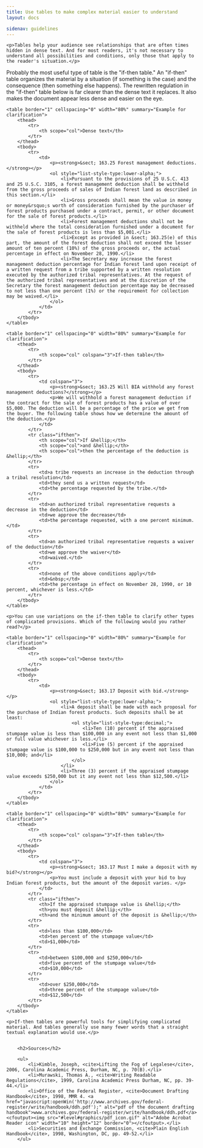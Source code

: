 ```yaml
---
title: Use tables to make complex material easier to understand
layout: docs

sidenav: guidelines
---
```









	<p>Tables help your audience see relationships that are often times hidden in dense text. And for most readers, it's not necessary to understand all possibilities and conditions, only those that apply to the reader's situation.</p>
<p>Probably the most useful type of table is the "if-then table." An "if-then" table organizes the material by a situation (if something is the case) and the consequence (then something else happens). The rewritten regulation in the "if-then" table below is far clearer than the dense text it replaces. It also makes the document appear less dense and easier on the eye.</p>


	<table border="1" cellspacing="0" width="80%" summary="Example for clarification">
		<thead>
			<tr>
				<th scope="col">Dense text</th>
			</tr>
		</thead>
		<tbody>
			<tr>
				<td>
					<p><strong>&sect; 163.25 Forest management deductions.</strong></p>
					<ol style="list-style-type:lower-alpha;">
						<li>Pursuant to the provisions of 25 U.S.C. 413 and 25 U.S.C. 3105, a forest management deduction shall be withheld from the gross proceeds of sales of Indian forest land as described in this section.</li>
						<li>Gross proceeds shall mean the value in money or money&rsquo;s worth of consideration furnished by the purchaser of forest products purchased under a contract, permit, or other document for the sale of forest products.</li>
						<li>Forest management deductions shall not be withheld where the total consideration furnished under a document for the sale of forest products is less than $5,001.</li>
						<li>Except as provided in &sect; 163.25(e) of this part, the amount of the forest deduction shall not exceed the lesser amount of ten percent (10%) of the gross proceeds or, the actual percentage in effect on November 28, 1990.</li>
						<li>The Secretary may increase the forest management deduction percentage for Indian forest land upon receipt of a written request from a tribe supported by a written resolution executed by the authorized tribal representatives. At the request of the authorized tribal representatives and at the discretion of the Secretary the forest management deduction percentage may be decreased to not less than one percent (1%) or the requirement for collection may be waived.</li>
					</ol>
				</td>
			</tr>
		</tbody>
	</table>

	<table border="1" cellspacing="0" width="80%" summary="Example for clarification">
		<thead>
			<tr>
				<th scope="col" colspan="3">If-then table</th>
			</tr>
		</thead>
		<tbody>
			<tr>
				<td colspan="3">
					<p><strong>&sect; 163.25 Will BIA withhold any forest management deductions?</strong></p>
					<p>We will withhold a forest management deduction if the contract for the sale of forest products has a value of over $5,000. The deduction will be a percentage of the price we get from the buyer. The following table shows how we determine the amount of the deduction.</p>
				</td>
			</tr>
			<tr class="ifthen">
				<th scope="col">If &hellip;</th>
				<th scope="col">and &hellip;</th>
				<th scope="col">then the percentage of the deduction is &hellip;</th>
			</tr>
			<tr>
				<td>a tribe requests an increase in the deduction through a tribal resolution</td>
				<td>they send us a written request</td>
				<td>the percentage requested by the tribe.</td>
			</tr>
			<tr>
				<td>an authorized tribal representative requests a decrease in the deduction</td>
				<td>we approve the decrease</td>
				<td>the percentage requested, with a one percent minimum.</td>
			</tr>
			<tr>
				<td>an authorized tribal representative requests a waiver of the deduction</td>
				<td>we approve the waiver</td>
				<td>waived.</td>
			</tr>
			<tr>
				<td>none of the above conditions apply</td>
				<td>&nbsp;</td>
				<td>the percentage in effect on November 28, 1990, or 10 percent, whichever is less.</td>
			</tr>
		</tbody>
	</table>

	<p>You can use variations on the if-then table to clarify other types of complicated provisions. Which of the following would you rather read?</p>

	<table border="1" cellspacing="0" width="80%" summary="Example for clarification">
		<thead>
			<tr>
				<th scope="col">Dense text</th>
			</tr>
		</thead>
		<tbody>
			<tr>
				<td>
					<p><strong>&sect; 163.17 Deposit with bid.</strong></p>
					<ol style="list-style-type:lower-alpha;">
						<li>A deposit shall be made with each proposal for the purchase of Indian forest products. Such deposits shall be at least:
							<ol style="list-style-type:decimal;">
								<li>Ten (10) percent if the appraised stumpage value is less than $100,000 in any event not less than $1,000 or full value whichever is less.</li>
								<li>Five (5) percent if the appraised stumpage value is $100,000 to $250,000 but in any event not less than $10,000; and</li>
							</ol>
						</li>
						<li>Three (3) percent if the appraised stumpage value exceeds $250,000 but it any event not less than $12,500.</li>
					</ol>
				</td>
			</tr>
		</tbody>
	</table>

	<table border="1" cellspacing="0" width="80%" summary="Example for clarification">
		<thead>
			<tr>
				<th scope="col" colspan="3">If-then table</th>
			</tr>
		</thead>
		<tbody>
			<tr>
				<td colspan="3">
					<p><strong>&sect; 163.17 Must I make a deposit with my bid?</strong></p>
					<p>You must include a deposit with your bid to buy Indian forest products, but the amount of the deposit varies. </p>
				</td>
			</tr>
			<tr class="ifthen">
				<th>If the appraised stumpage value is &hellip;</th>
				<th>you must deposit &hellip;</th>
				<th>and the minimum amount of the deposit is &hellip;</th>
			</tr>
			<tr>
				<td>less than $100,000</td>
				<td>ten percent of the stumpage value</td>
				<td>$1,000</td>
			</tr>
			<tr>
				<td>between $100,000 and $250,000</td>
				<td>five percent of the stumpage value</td>
				<td>$10,000</td>
			</tr>
			<tr>
				<td>over $250,000</td>
				<td>three percent of the stumpage value</td>
				<td>$12,500</td>
			</tr>
		</tbody>
	</table>

	<p>If-then tables are powerful tools for simplifying complicated material. And tables generally use many fewer words that a straight textual explanation would use.</p>


		<h2>Sources</h2>

		<ul>
			<li>Kimble, Joseph, <cite>Lifting the Fog of Legalese</cite>, 2006, Carolina Academic Press, Durham, NC, p. 70(B).</li>
			<li>Murawski, Thomas A., <cite>Writing Readable Regulations</cite>, 1999, Carolina Academic Press Durham, NC, pp. 39-44.</li>
			<li>Office of the Federal Register, <cite>Document Drafting Handbook</cite>, 1998, MMR 4. <a href="javascript:openWin('http://www.archives.gov/federal-register/write/handbook/ddh.pdf');" alt="pdf of the document drafting handbook">www.archives.gov/federal-register/write/handbook/ddh.pdf</a><cfoutput><img src="#level#graphics/pdf_icon.gif" alt="Adobe Acrobat Reader icon" width="10" height="12" border="0"></cfoutput>.</li>
			<li>Securities and Exchange Commission, <cite>Plain English Handbook</cite>, 1998, Washington, DC, pp. 49-52.</li>
		</ul>
